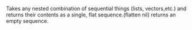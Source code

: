 Takes any nested combination of sequential things (lists, vectors,etc.) and returns their contents as a single, flat sequence.(flatten nil) returns an empty sequence.
